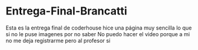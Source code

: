 # Entrega-Final-Brancatti
Esta es la entrega final de coderhouse
hice una página muy sencilla lo que si no le puse imagenes por no saber
No puedo hacer el video porque a mi no me deja registrarme pero al profesor si 
